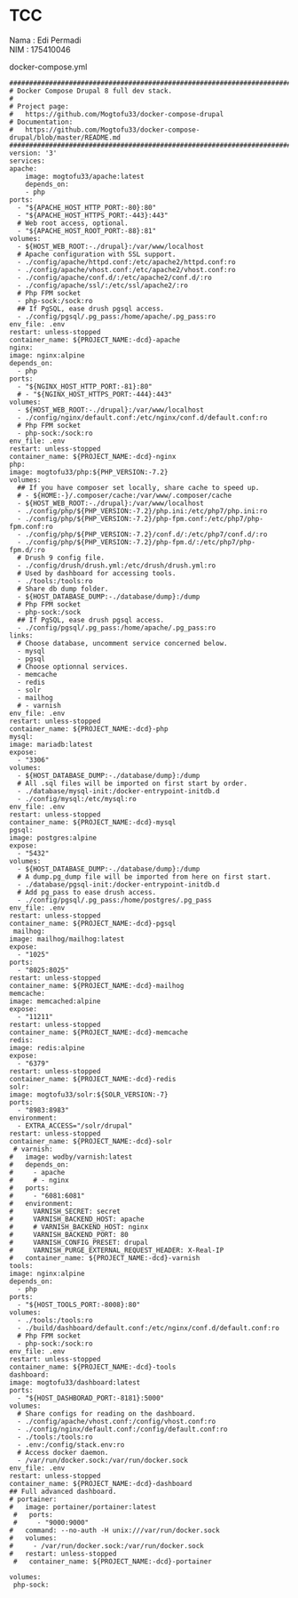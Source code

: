 # TCC
Nama : Edi Permadi  
NIM  : 175410046 


docker-compose.yml

    ################################################################################
    # Docker Compose Drupal 8 full dev stack.
    #
    # Project page:
    #   https://github.com/Mogtofu33/docker-compose-drupal
    # Documentation:
    #   https://github.com/Mogtofu33/docker-compose-drupal/blob/master/README.md
    ################################################################################
    version: '3'
    services:
    apache:
        image: mogtofu33/apache:latest
        depends_on:
        - php
    ports:
      - "${APACHE_HOST_HTTP_PORT:-80}:80"
      - "${APACHE_HOST_HTTPS_PORT:-443}:443"
      # Web root access, optional.
      - "${APACHE_HOST_ROOT_PORT:-88}:81"
    volumes:
      - ${HOST_WEB_ROOT:-./drupal}:/var/www/localhost
      # Apache configuration with SSL support.
      - ./config/apache/httpd.conf:/etc/apache2/httpd.conf:ro
      - ./config/apache/vhost.conf:/etc/apache2/vhost.conf:ro
      - ./config/apache/conf.d/:/etc/apache2/conf.d/:ro
      - ./config/apache/ssl/:/etc/ssl/apache2/:ro
      # Php FPM socket
      - php-sock:/sock:ro
      ## If PgSQL, ease drush pgsql access.
      - ./config/pgsql/.pg_pass:/home/apache/.pg_pass:ro
    env_file: .env
    restart: unless-stopped
    container_name: ${PROJECT_NAME:-dcd}-apache
    nginx:
    image: nginx:alpine
    depends_on:
      - php
    ports:
      - "${NGINX_HOST_HTTP_PORT:-81}:80"
      # - "${NGINX_HOST_HTTPS_PORT:-444}:443"
    volumes:
      - ${HOST_WEB_ROOT:-./drupal}:/var/www/localhost
      - ./config/nginx/default.conf:/etc/nginx/conf.d/default.conf:ro
      # Php FPM socket
      - php-sock:/sock:ro
    env_file: .env
    restart: unless-stopped
    container_name: ${PROJECT_NAME:-dcd}-nginx
    php:
    image: mogtofu33/php:${PHP_VERSION:-7.2}
    volumes:
      ## If you have composer set locally, share cache to speed up.
      # - ${HOME:-}/.composer/cache:/var/www/.composer/cache
      - ${HOST_WEB_ROOT:-./drupal}:/var/www/localhost
      - ./config/php/${PHP_VERSION:-7.2}/php.ini:/etc/php7/php.ini:ro
      - ./config/php/${PHP_VERSION:-7.2}/php-fpm.conf:/etc/php7/php-fpm.conf:ro
      - ./config/php/${PHP_VERSION:-7.2}/conf.d/:/etc/php7/conf.d/:ro
      - ./config/php/${PHP_VERSION:-7.2}/php-fpm.d/:/etc/php7/php-fpm.d/:ro
      # Drush 9 config file.
      - ./config/drush/drush.yml:/etc/drush/drush.yml:ro
      # Used by dashboard for accessing tools.
      - ./tools:/tools:ro
      # Share db dump folder.
      - ${HOST_DATABASE_DUMP:-./database/dump}:/dump
      # Php FPM socket
      - php-sock:/sock
      ## If PgSQL, ease drush pgsql access.
      - ./config/pgsql/.pg_pass:/home/apache/.pg_pass:ro
    links:
      # Choose database, uncomment service concerned below.
      - mysql
      - pgsql
      # Choose optionnal services.
      - memcache
      - redis
      - solr
      - mailhog
      # - varnish
    env_file: .env
    restart: unless-stopped
    container_name: ${PROJECT_NAME:-dcd}-php
    mysql:
    image: mariadb:latest
    expose:
      - "3306"
    volumes:
      - ${HOST_DATABASE_DUMP:-./database/dump}:/dump
      # All .sql files will be imported on first start by order.
      - ./database/mysql-init:/docker-entrypoint-initdb.d
      - ./config/mysql:/etc/mysql:ro
    env_file: .env
    restart: unless-stopped
    container_name: ${PROJECT_NAME:-dcd}-mysql
    pgsql:
    image: postgres:alpine
    expose:
      - "5432"
    volumes:
      - ${HOST_DATABASE_DUMP:-./database/dump}:/dump
      # A dump.pg_dump file will be imported from here on first start.
      - ./database/pgsql-init:/docker-entrypoint-initdb.d
      # Add pg_pass to ease drush access.
      - ./config/pgsql/.pg_pass:/home/postgres/.pg_pass
    env_file: .env
    restart: unless-stopped
    container_name: ${PROJECT_NAME:-dcd}-pgsql
     mailhog:
    image: mailhog/mailhog:latest
    expose:
      - "1025"
    ports:
      - "8025:8025"
    restart: unless-stopped
    container_name: ${PROJECT_NAME:-dcd}-mailhog
    memcache:
    image: memcached:alpine
    expose:
      - "11211"
    restart: unless-stopped
    container_name: ${PROJECT_NAME:-dcd}-memcache
    redis:
    image: redis:alpine
    expose:
      - "6379"
    restart: unless-stopped
    container_name: ${PROJECT_NAME:-dcd}-redis
    solr:
    image: mogtofu33/solr:${SOLR_VERSION:-7}
    ports:
      - "8983:8983"
    environment:
      - EXTRA_ACCESS="/solr/drupal"
    restart: unless-stopped
    container_name: ${PROJECT_NAME:-dcd}-solr
     # varnish:
    #   image: wodby/varnish:latest
    #   depends_on:
    #     - apache
    #     # - nginx
    #   ports:
    #     - "6081:6081"
    #   environment:
    #     VARNISH_SECRET: secret
    #     VARNISH_BACKEND_HOST: apache
    #     # VARNISH_BACKEND_HOST: nginx
    #     VARNISH_BACKEND_PORT: 80
    #     VARNISH_CONFIG_PRESET: drupal
    #     VARNISH_PURGE_EXTERNAL_REQUEST_HEADER: X-Real-IP
    #   container_name: ${PROJECT_NAME:-dcd}-varnish
    tools:
    image: nginx:alpine
    depends_on:
      - php
    ports:
      - "${HOST_TOOLS_PORT:-8008}:80"
    volumes:
      - ./tools:/tools:ro
      - ./build/dashboard/default.conf:/etc/nginx/conf.d/default.conf:ro
      # Php FPM socket
      - php-sock:/sock:ro
    env_file: .env
    restart: unless-stopped
    container_name: ${PROJECT_NAME:-dcd}-tools
    dashboard:
    image: mogtofu33/dashboard:latest
    ports:
      - "${HOST_DASHBORAD_PORT:-8181}:5000"
    volumes:
      # Share configs for reading on the dashboard.
      - ./config/apache/vhost.conf:/config/vhost.conf:ro
      - ./config/nginx/default.conf:/config/default.conf:ro
      - ./tools:/tools:ro
      - .env:/config/stack.env:ro
      # Access docker daemon.
      - /var/run/docker.sock:/var/run/docker.sock
    env_file: .env
    restart: unless-stopped
    container_name: ${PROJECT_NAME:-dcd}-dashboard
    ## Full advanced dashboard.
    # portainer:
    #   image: portainer/portainer:latest
     #   ports:
     #     - "9000:9000"
    #   command: --no-auth -H unix:///var/run/docker.sock
    #   volumes:
    #     - /var/run/docker.sock:/var/run/docker.sock
    #   restart: unless-stopped
     #   container_name: ${PROJECT_NAME:-dcd}-portainer

    volumes:
     php-sock:
  
